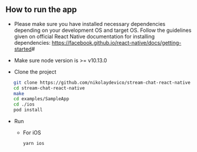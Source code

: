 ## How to run the app

- Please make sure you have installed necessary dependencies depending on your development OS and target OS. Follow the guidelines given on official React Native documentation for installing dependencies: <https://facebook.github.io/react-native/docs/getting-started>#
- Make sure node version is >= v10.13.0

- Clone the project

```bash
   git clone https://github.com/nikolaydevico/stream-chat-react-native.git
   cd stream-chat-react-native
   make
   cd examples/SampleApp
   cd ./ios
   pod install
```

- Run

   - For iOS

     ```bash
     yarn ios
     ```
